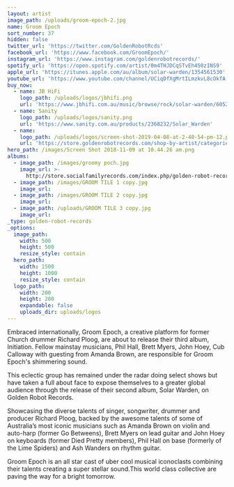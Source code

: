 ```yaml
---
layout: artist
image_path: /uploads/groom-epoch-2.jpg
name: Groom Epoch
sort_number: 37
hidden: false
twitter_url: 'https://twitter.com/GoldenRobotRcds'
facebook_url: 'https://www.facebook.com/GroomEpoch/'
instagram_url: 'https://www.instagram.com/goldenrobotrecords/'
spotify_url: 'https://open.spotify.com/artist/0m4THJDCqSTvEh450zINS9'
apple_url: 'https://itunes.apple.com/au/album/solar-warden/1354561530'
youtube_url: 'https://www.youtube.com/channel/UCiqDfXgMrtILmzkvL8cOkfA'
buy_now:
  - name: JB HiFi
    logo_path: /uploads/logos/jbhifi.png
    url: 'https://www.jbhifi.com.au/music/browse/rock/solar-warden/605254/'
  - name: Sanity
    logo_path: /uploads/logos/sanity.png
    url: 'https://www.sanity.com.au/products/2368232/Solar_Warden'
  - name:
    logo_path: /uploads/logos/screen-shot-2019-04-08-at-2-40-54-pm-12.png
    url: 'https://store.goldenrobotrecords.com/shop-by-artist/categories/groom-epoch'
hero_path: /images/Screen Shot 2018-11-09 at 10.44.26 am.png
albums:
  - image_path: /images/groomy poch.jpg
    image_url: >-
      http://store.socialfamilyrecords.com/index.php/golden-robot-records/groom-epoch-solar-warden-cd.html
  - image_path: /images/GROOM TILE 1 copy.jpg
    image_url:
  - image_path: /images/GROOM TILE 2 copy.jpg
    image_url:
  - image_path: /uploads/GROOM TILE 3 copy.jpg
    image_url:
_type: golden-robot-records
_options:
  image_path:
    width: 500
    height: 500
    resize_style: contain
  hero_path:
    width: 1500
    height: 1000
    resize_style: contain
  logo_path:
    width: 200
    height: 200
    expandable: false
    uploads_dir: uploads/logos
---
```


Embraced internationally, Groom Epoch, a creative platform for former Church drummer Richard Ploog, are about to release their third album, Initiation. Fellow mainstay musicians, Phil Hall, Brett Myers, John Hoey, Cub Calloway with guesting from Amanda Brown, are responsible for Groom Epoch's shimmering sound.

This eclectic group has remained under the radar doing select shows but have taken a full about face to expose themselves to a greater global audience through the release of their second album, Solar Warden, on Golden Robot Records.

Showcasing the diverse talents of singer, songwriter, drummer and producer Richard Ploog, backed by the awesome talents of some of Australia’s most iconic musicians such as Amanda Brown on violin and auto-harp (former Go Betweens), Brett Myers on lead guitar and John Hoey on keyboards (former Died Pretty members), Phil Hall on base (formerly of the Lime Spiders) and Ash Wanders on rhythm guitar.

Groom Epoch is an all star cast of uber cool musical iconoclasts combining their talents creating a super stellar sound.This world class collective are paving the way for a bright tomorrow.